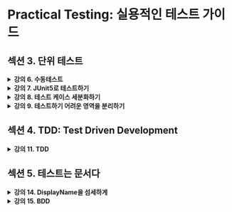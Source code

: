 # Practical Testing: 실용적인 테스트 가이드

## 섹션 3. 단위 테스트

<details>
<summary><strong>강의 6. 수동테스트</strong></summary>

```java
    @Test
    void add() {
        CafeKiosk cafeKiosk = new CafeKiosk();
        cafeKiosk.add(new Americano());

        System.out.println(">>> 담긴 음료 수 : " + cafeKiosk.getBeverages().size());
        System.out.println(">>> 담긴 음료 : " + cafeKiosk.getBeverages().get(0).getName());
    }
```

### 문제점

- 무엇을 검증하는건지 알 수 없음
- 콘솔 출력은 검증이 아님 → 항상 성공처럼 보임

</details>

<details>
<summary><strong>강의 7. JUnit5로 테스트하기</strong></summary>

- 단위테스트
  - 작은 코드 단위를 독립적으로 검증
  - 클래스 or 메서드 단위
  - JUnit5 에 AssertJ 얹어서 씀

```java
    @Test
    void getName() {
        Americano americano = new Americano();

        assertEquals("아메리카노", americano.getName()); //JUnit5
        assertThat(americano.getName()).isEqualTo("아메리카노"); // AssertJ
    }
```

</details>

<details>
<summary><strong>강의 8. 테스트 케이스 세분화하기</strong></summary>

- 요구사항

  - 질문하기: 암묵적이거나 드러나지 않는 요구사항이 있는가?
- 테스트 케이스 세분화하기

  - 해피 케이스
  - 예외 케이스

  **→ 경계값 테스트가 중요 (범위, 구간, 날짜 등)**

  - ex) 3 이상의 값을 받는 API
    - 경계값 테스트:3
    - 예외 테스트:2

### ✅정상 케이스 테스트

```java
    @Test
    void addSeveralBeverages() {
        CafeKiosk cafeKiosk = new CafeKiosk();
        Americano americano = new Americano();

        cafeKiosk.add(americano, 2);

        assertThat(cafeKiosk.getBeverages().get(0)).isEqualTo(americano);
        assertThat(cafeKiosk.getBeverages().get(1)).isEqualTo(americano);
    }
```

### ✅예외 케이스 테스트

```java
    @Test
    void addZeroBeverages() {
        CafeKiosk cafeKiosk = new CafeKiosk();
        Americano americano = new Americano();

        assertThatThrownBy(() -> cafeKiosk.add(americano, 0))
                .isInstanceOf(IllegalArgumentException.class)
                .hasMessage("음료는 1잔 이상 주문하실 수 있습니다.")
        ;
    }
```

</details>

<details>
<summary><strong>강의 9. 테스트하기 어려운 영역을 분리하기</strong></summary>

- 테스트가 어려운 부분을 외부로 분리할수록 테스트 가능한 코드는 많아진다
- 테스트하기 어려운 영역
  - 관측할 때마다 다른 값에 의존하는 코드
    - 현재 시간, 랜던 값, 사용자 입력
  - 외부 세계에 영향을 주는 코드
    - 출력, 메시지 전송, DB에 기록
  - 함수를 기준으로 input, output 에 의존
- 테스트 하기 좋은 코드
  - 순수함수
    - 같은 입력에는 항상 같은 결과
    - 외부 세상과 단절 된 형태

---

### ❌문제 코드 (시간에 직접 의존)

```java
public class CafeKiosk {

    private static final LocalTime SHOP_OPEN_TIME = LocalTime.of(10, 0);
    private static final LocalTime SHOP_CLOSE_TIME = LocalTime.of(22, 0);
  
    public Order createOrder() {
        LocalDateTime currentDateTime = LocalDateTime.now();
        LocalTime currentTime = currentDateTime.toLocalTime();
        if (currentTime.isBefore(SHOP_OPEN_TIME) || currentTime.isAfter(SHOP_CLOSE_TIME)) {
            throw new IllegalArgumentException("주문 시간이 아닙니다.");
        }

        return new Order(LocalDateTime.now(), beverages);
    }
}
```

```java
    @Test
    void createOrder() {
        CafeKiosk cafeKiosk = new CafeKiosk();
        Americano americano = new Americano();

        cafeKiosk.add(americano);

        Order order = cafeKiosk.createOrder();
        assertThat(order.getBeverages()).hasSize(1);
        assertThat(order.getBeverages().get(0).getName()).isEqualTo("아메리카노");
    }
```

### 문제점

- LocalDateTime.now() → 실행 시각에 따라 테스트가 깨질 수 있다

### 해결 방안

- createOrder() 의 currentDateTime을 현재 시각이 아닌 파라미터로 입력받도록 수정

### ✅개선 코드 (시간을 파라미터로 주입)

```java
    public Order createOrder(LocalDateTime currentDateTime) {
        LocalTime currentTime = currentDateTime.toLocalTime();
        if (currentTime.isBefore(SHOP_OPEN_TIME) || currentTime.isAfter(SHOP_CLOSE_TIME)) {
            throw new IllegalArgumentException("주문 시간이 아닙니다.");
        }

        return new Order(LocalDateTime.now(), beverages);
    }
```

```java
    @Test
    void createOrderWithCurrentTime() {
        CafeKiosk cafeKiosk = new CafeKiosk();
        Americano americano = new Americano();

        cafeKiosk.add(americano);

        Order order = cafeKiosk.createOrder(LocalDateTime.of(2025, 1, 17, 22, 0));

        assertThat(order.getBeverages()).hasSize(1);
        assertThat(order.getBeverages().get(0).getName()).isEqualTo("아메리카노");
    }

    @Test
    void createOrderWithOutsideOpenTime() {
        CafeKiosk cafeKiosk = new CafeKiosk();
        Americano americano = new Americano();

        cafeKiosk.add(americano);

        assertThatThrownBy(() -> cafeKiosk.createOrder(LocalDateTime.of(2025, 1, 17, 9, 59)))
                .isInstanceOf(IllegalArgumentException.class)
                .hasMessage("주문 시간이 아닙니다.")
        ;
    }
```

</details>

## 섹션 4. TDD: Test Driven Development

<details>
<summary><strong>강의 11. TDD</strong></summary>

- 프로덕션 코드보다 테스트 코드를 먼저 작성
- RED -> GREEN -> REFACTOR
- RED (실패 테스트 작성) -> GREEN (테스트 통과하는 최소한의 코딩) -> REFACTOR (구현 코드 개선, 테스트 통과 유지)
- 선 기능 구현의 단점

  - 테스트 누락 가능성
  - 특정 테스트 케이스만 검증할 가능성
  - 잘못된 구현을 늦게 발견할 수 있음
- TDD 장점

  - 복잡도가 낮은 코드
  - 엣지 케이스를 쉽게 발견
  - 구현에 대한 빠른 피드백
  - 과감한 리팩토링 가능
- 키워드

  - 애자일 방법론
  - 익스트림 프로그래밍
  - 스크럼
  - 칸반

</details>

## 섹션 5. 테스트는 문서다

<details>
<summary><strong>강의 14. DisplayName을 섬세하게</strong></summary>

- JUnit5부터 DisplayName annotation 사용 가능
- DisplayName 잘 짓기
  - 문장으로 짓기
  - ~ 테스트 로 끝나는 문장은 지양
  - 테스트 행위에 대한 결과까지 기술하기
    - ❌ 음료 1개 주문 테스트
    - ✅ 음료를 1개 추가하면 주문 목록에 담긴다.
  - 도메인 용어를 사용해서 추상화 된 내용을 담기
    - 메서드 자체의 관점보다 도메인 정책 관점으로
  - 테스트의 현상을 중점으로 기술하지 말 것 (실패한다 등등)
    - ❌ 특정 시간 이전에 주문을 생성하면 실패한다.
    - ✅ 영업 시간 이전에는 주문을 생성할 수 없다.

</details>

<details>
<summary><strong>강의 15. BDD</strong></summary>

- Behavior Driven Development
- TDD에서 파생
- 시나리오에 기반한 테스트케이스 자체에 집중하여 테스트
- 개발자가 아닌 사람이 봐도 이해할 수 있을 정도의 추상화 수준
- Given: 시나리오 진행에 필요한 준비 과정
- When: 시나리오 행동 진행
- Then: 시나리오 진행에 대한 결과 검증
</details>
